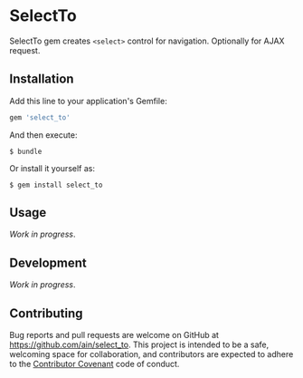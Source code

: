 # SelectTo

SelectTo gem creates `<select>` control for navigation. Optionally for AJAX request.

## Installation

Add this line to your application's Gemfile:

```ruby
gem 'select_to'
```

And then execute:

    $ bundle

Or install it yourself as:

    $ gem install select_to

## Usage

_Work in progress_.

## Development

_Work in progress_.

## Contributing

Bug reports and pull requests are welcome on GitHub at https://github.com/ain/select_to. This project is intended to be a safe, welcoming space for collaboration, and contributors are expected to adhere to the [Contributor Covenant](contributor-covenant.org) code of conduct.
